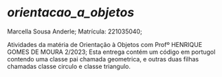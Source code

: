 # _orientacao_a_objetos_

Marcella Sousa Anderle;
Matrícula: 221035040;

Atividades da matéria de Orientação à Objetos com Profº HENRIQUE GOMES DE MOURA 2/2023;
Esta entrega contém um código em portugol contendo uma classe pai chamada geometrica, e outras duas filhas chamadas classe circulo e classe triangulo.
